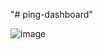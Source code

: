 "# ping-dashboard" 

![image](https://user-images.githubusercontent.com/52017443/92305711-46dcff80-efbc-11ea-8ac2-3b0fbecebfd9.png)

